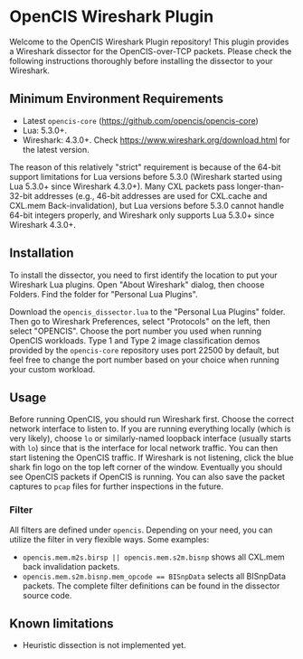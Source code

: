 # OpenCIS Wireshark Plugin

Welcome to the OpenCIS Wireshark Plugin repository! This plugin provides a Wireshark dissector for the OpenCIS-over-TCP packets. Please check the following instructions thoroughly before installing the dissector to your Wireshark.

## Minimum Environment Requirements

 - Latest `opencis-core` (https://github.com/opencis/opencis-core)
 - Lua: 5.3.0+.
 - Wireshark: 4.3.0+. Check https://www.wireshark.org/download.html for the latest version. 

The reason of this relatively "strict" requirement is because of the 64-bit support limitations for Lua versions before 5.3.0 (Wireshark started using Lua 5.3.0+ since Wireshark 4.3.0+). Many CXL packets pass longer-than-32-bit addresses (e.g., 46-bit addresses are used for CXL.cache and CXL.mem Back-invalidation), but Lua versions before 5.3.0 cannot handle 64-bit integers properly, and Wireshark only supports Lua 5.3.0+ since Wireshark 4.3.0+.

## Installation

To install the dissector, you need to first identify the location to put your Wireshark Lua plugins. 
Open "About Wireshark" dialog, then choose Folders. Find the folder for "Personal Lua Plugins".

Download the `opencis_dissector.lua` to the "Personal Lua Plugins" folder. Then go to Wireshark Preferences, select "Protocols" on the left, then select "OPENCIS". Choose the port number you used when running OpenCIS workloads. Type 1 and Type 2 image classification demos provided by the `opencis-core` repository uses port 22500 by default, but feel free to change the port number based on your choice when running your custom workload.

## Usage

Before running OpenCIS, you should run Wireshark first. Choose the correct network interface to listen to. If you are running everything locally (which is very likely), choose `lo` or similarly-named loopback interface (usually starts with `lo`) since that is the interface for local network traffic. 
You can then start listening the OpenCIS traffic. If Wireshark is not listening, click the blue shark fin logo on the top left corner of the window. Eventually you should see OpenCIS packets if OpenCIS is running. You can also save the packet captures to `pcap` files for further inspections in the future.

### Filter

All filters are defined under `opencis`. Depending on your need, you can utilize the filter in very flexible ways. Some examples:
 - `opencis.mem.m2s.birsp || opencis.mem.s2m.bisnp` shows all CXL.mem back invalidation packets.
 - `opencis.mem.s2m.bisnp.mem_opcode == BISnpData` selects all BISnpData packets.
The complete filter definitions can be found in the dissector source code.

## Known limitations

 - Heuristic dissection is not implemented yet.
